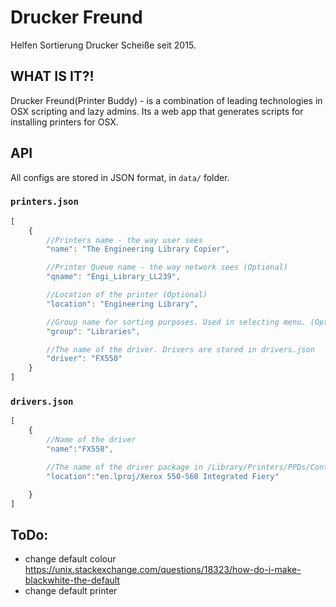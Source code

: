 # Drucker Freund

Helfen Sortierung Drucker Scheiße seit 2015. 

## WHAT IS IT?!

Drucker Freund(Printer Buddy) - is a combination of leading technologies in OSX scripting and lazy admins.
Its a web app that generates scripts for installing printers for OSX.

## API
All configs are stored in JSON format, in `data/` folder.

### `printers.json`
```js
[
	{
		//Printers name - the way user sees
		"name": "The Engineering Library Copier",

		//Printer Queue name - the way network sees (Optional)
		"qname": "Engi_Library_LL239",

		//Location of the printer (Optional)
		"location": "Engineering Library",

		//Group name for sorting purposes. Used in selecting menu. (Optional)
		"group": "Libraries",

		//The name of the driver. Drivers are stored in drivers.json
		"driver": "FX550"
	}
]
```

### `drivers.json`
```js
[
	{
		//Name of the driver
		"name":"FX550",

		//The name of the driver package in /Library/Printers/PPDs/Contents/Resources/
		"location":"en.lproj/Xerox 550-560 Integrated Fiery"

	}
]
```

## ToDo:
 - change default colour https://unix.stackexchange.com/questions/18323/how-do-i-make-blackwhite-the-default
 - change default printer